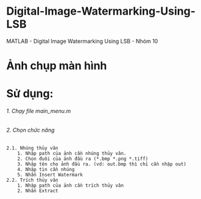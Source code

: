 # Digital-Image-Watermarking-Using-LSB
MATLAB - Digital Image Watermarking Using LSB - Nhóm 10
<h1>Ảnh chụp màn hình </h1>
<h1>Sử dụng:</h1>
  	<h6>1. Chạy file main_menu.m</h6>
	<h6>2. Chọn chức năng</h6>
  
	2.1. Nhúng thủy vân
		1. Nhập path của ảnh cần nhúng thủy vân.
		2. Chọn đuôi của ảnh đầu ra (*.bmp *.png *.tiff)
		3. Nhập tên cho ảnh đầu ra. (vd: out.bmp thì chỉ cần nhập out)
		4. Nhập tin cần nhúng
		5. Nhấn Insert Watermark
	2.2. Trích thủy vân 
		1. Nhập path của ảnh cần trích thủy vân
		2. Nhấn Extract
